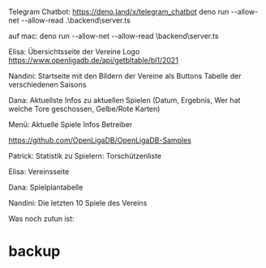
Telegram Chatbot: https://deno.land/x/telegram_chatbot
deno run --allow-net --allow-read .\backend\server.ts

auf mac: deno run --allow-net --allow-read \backend\\server.ts


Elisa:
Übersichtsseite der Vereine
Logo
https://www.openligadb.de/api/getbltable/bl1/2021

Nandini:
Startseite mit den Bildern der Vereine als Buttons
Tabelle der verschiedenen Saisons

Dana:
Aktuellste Infos zu aktuellen Spielen (Datum, Ergebnis, Wer hat welche Tore geschossen, Gelbe/Rote Karten)

Menü:
Aktuelle Spiele
Infos
Betreiber

https://github.com/OpenLigaDB/OpenLigaDB-Samples

Patrick: Statistik zu Spielern: Torschützenliste

Elisa: Vereinsseite

Dana: Spielplantabelle

Nandini: Die letzten 10 Spiele des Vereins

Was noch zutun ist:
# backup
